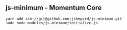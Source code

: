 ## js-minimum - Momentum Core

```
yarn add ssh://git@github.com:jshepard/js-minimum.git
node node_modules/js-minimum/initialize.js
```
